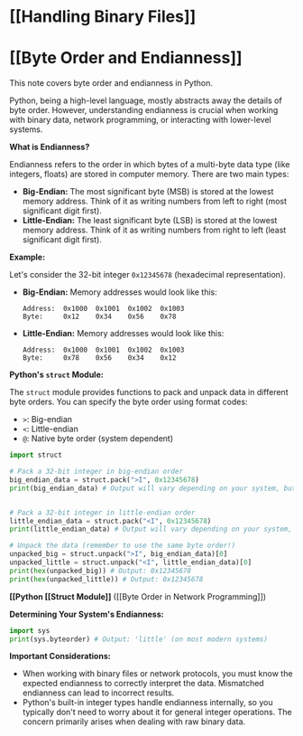 # [[Handling Binary Files]]
# [[Byte Order and Endianness]] 
This note covers byte order and endianness in Python.

Python, being a high-level language, mostly abstracts away the details of byte order.  However, understanding endianness is crucial when working with binary data, network programming, or interacting with lower-level systems.

**What is Endianness?**

Endianness refers to the order in which bytes of a multi-byte data type (like integers, floats) are stored in computer memory.  There are two main types:

* **Big-Endian:** The most significant byte (MSB) is stored at the lowest memory address.  Think of it as writing numbers from left to right (most significant digit first).
* **Little-Endian:** The least significant byte (LSB) is stored at the lowest memory address. Think of it as writing numbers from right to left (least significant digit first).

**Example:**

Let's consider the 32-bit integer `0x12345678` (hexadecimal representation).

* **Big-Endian:**  Memory addresses would look like this:
    ```
    Address:  0x1000  0x1001  0x1002  0x1003
    Byte:     0x12    0x34    0x56    0x78 
    ```

* **Little-Endian:** Memory addresses would look like this:
    ```
    Address:  0x1000  0x1001  0x1002  0x1003
    Byte:     0x78    0x56    0x34    0x12
    ```


**Python's `struct` Module:**

The `struct` module provides functions to pack and unpack data in different byte orders.  You can specify the byte order using format codes:

* `>`: Big-endian
* `<`: Little-endian
* `@`: Native byte order (system dependent)

```python
import struct

# Pack a 32-bit integer in big-endian order
big_endian_data = struct.pack(">I", 0x12345678) 
print(big_endian_data) # Output will vary depending on your system, but the order will be big-endian


# Pack a 32-bit integer in little-endian order
little_endian_data = struct.pack("<I", 0x12345678)
print(little_endian_data) # Output will vary depending on your system, but the order will be little-endian

# Unpack the data (remember to use the same byte order!)
unpacked_big = struct.unpack(">I", big_endian_data)[0]
unpacked_little = struct.unpack("<I", little_endian_data)[0]
print(hex(unpacked_big)) # Output: 0x12345678
print(hex(unpacked_little)) # Output: 0x12345678

```

**[[Python [[Struct Module]]**  ([[Byte Order in Network Programming]])


**Determining Your System's Endianness:**

```python
import sys
print(sys.byteorder) # Output: 'little' (on most modern systems)
```

**Important Considerations:**

*  When working with binary files or network protocols, you must know the expected endianness to correctly interpret the data.  Mismatched endianness can lead to incorrect results.
* Python's built-in integer types handle endianness internally, so you typically don't need to worry about it for general integer operations. The concern primarily arises when dealing with raw binary data.


